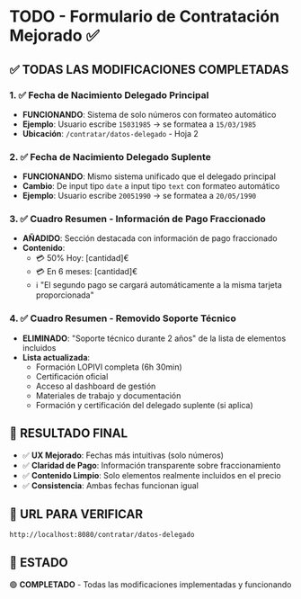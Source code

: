 # TODO - Formulario de Contratación Mejorado ✅

## ✅ TODAS LAS MODIFICACIONES COMPLETADAS

### 1. ✅ Fecha de Nacimiento Delegado Principal
- **FUNCIONANDO**: Sistema de solo números con formateo automático
- **Ejemplo**: Usuario escribe `15031985` → se formatea a `15/03/1985`
- **Ubicación**: `/contratar/datos-delegado` - Hoja 2

### 2. ✅ Fecha de Nacimiento Delegado Suplente
- **FUNCIONANDO**: Mismo sistema unificado que el delegado principal
- **Cambio**: De input tipo `date` a input tipo `text` con formateo automático
- **Ejemplo**: Usuario escribe `20051990` → se formatea a `20/05/1990`

### 3. ✅ Cuadro Resumen - Información de Pago Fraccionado
- **AÑADIDO**: Sección destacada con información de pago fraccionado
- **Contenido**:
  - 💳 50% Hoy: [cantidad]€
  - 💳 En 6 meses: [cantidad]€
  - ℹ️ "El segundo pago se cargará automáticamente a la misma tarjeta proporcionada"

### 4. ✅ Cuadro Resumen - Removido Soporte Técnico
- **ELIMINADO**: "Soporte técnico durante 2 años" de la lista de elementos incluidos
- **Lista actualizada**:
  - Formación LOPIVI completa (6h 30min)
  - Certificación oficial
  - Acceso al dashboard de gestión
  - Materiales de trabajo y documentación
  - Formación y certificación del delegado suplente (si aplica)

## 🎯 RESULTADO FINAL
- ✅ **UX Mejorado**: Fechas más intuitivas (solo números)
- ✅ **Claridad de Pago**: Información transparente sobre fraccionamiento
- ✅ **Contenido Limpio**: Solo elementos realmente incluidos en el precio
- ✅ **Consistencia**: Ambas fechas funcionan igual

## 📍 URL PARA VERIFICAR
`http://localhost:8080/contratar/datos-delegado`

## 🚀 ESTADO
🟢 **COMPLETADO** - Todas las modificaciones implementadas y funcionando
